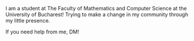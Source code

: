 I am a student at The Faculty of Mathematics and Computer Science at the University of Bucharest!
Trying to make a change in my community through my little presence.

If you need help from me, DM!
